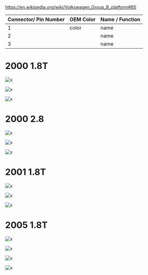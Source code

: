 https://en.wikipedia.org/wiki/Volkswagen_Group_B_platform#B5


| Connector/ Pin Number | OEM Color | Name / Function | 
| --------------------- |------- |---------------- |
| 1 | color     | name                          |
| 2 |           | name                          |
| 3 |           | name                          |

# 2000 1.8T

![x](oem_docs/VAG/2000_a4_1.8t_1.png)

![x](oem_docs/VAG/2000_a4_1.8t_2.png)

![x](oem_docs/VAG/2000_a4_1.8t_3.png)

# 2000 2.8

![x](oem_docs/VAG/2000_a4_2.8_1.png)

![x](oem_docs/VAG/2000_a4_2.8_2.png)

![x](oem_docs/VAG/2000_a4_2.8_3.png)


# 2001 1.8T

![x](oem_docs/VAG/2001_a4_1.8t_1.png)

![x](oem_docs/VAG/2001_a4_1.8t_2.png)

![x](oem_docs/VAG/2001_a4_1.8t_3.png)

# 2005 1.8T

![x](oem_docs/VAG/2005_a4_1.8t_1.png)

![x](oem_docs/VAG/2005_a4_1.8t_2.png)

![x](oem_docs/VAG/2005_a4_1.8t_3.png)

![x](oem_docs/VAG/2005_a4_1.8t_4.png)


